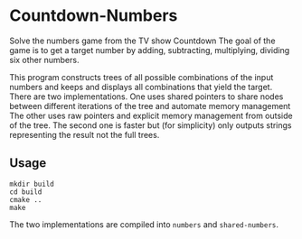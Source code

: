 # Countdown-Numbers
Solve the numbers game from the TV show Countdown
The goal of the game is to get a target number by adding, subtracting, multiplying, dividing six other numbers.

This program constructs trees of all possible combinations of the input numbers and keeps and displays all combinations that yield the target.
There are two implementations.
One uses shared pointers to share nodes between different iterations of the tree and automate memory management
The other uses raw pointers and explicit memory management from outside of the tree.
The second one is faster but (for simplicity) only outputs strings representing the result not the full trees.

## Usage
```
mkdir build
cd build
cmake ..
make
```
The two implementations are compiled into `numbers` and `shared-numbers`.
